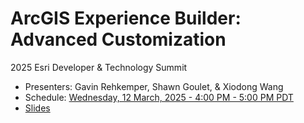 # ArcGIS Experience Builder: Advanced Customization

2025 Esri Developer & Technology Summit

- Presenters: Gavin Rehkemper, Shawn Goulet, & Xiodong Wang
- Schedule: [Wednesday, 12 March, 2025 - 4:00 PM - 5:00 PM PDT](https://devtechsummit2025.esri.com/flow/esri/25epcdev/deveventportal/page/detailed-agenda/session/1730355351760001qyKD)
- [Slides](https://esridevevents.github.io/arcgis-experience-builder-customizing-extending-ds-2025/slides/)
